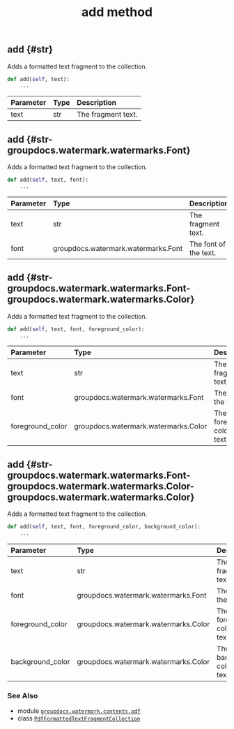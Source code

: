 ﻿---
title: add method
second_title: GroupDocs.Watermark for Python via .NET API References
description: 
type: docs
url: /python-net/groupdocs.watermark.contents.pdf/pdfformattedtextfragmentcollection/add/
is_root: false
weight: 20
---

## add {#str}

Adds a formatted text fragment to the collection.



```python
def add(self, text):
    ...
```


| Parameter | Type | Description |
| :- | :- | :- |
| text | str | The fragment text. |


## add {#str-groupdocs.watermark.watermarks.Font}

Adds a formatted text fragment to the collection.



```python
def add(self, text, font):
    ...
```


| Parameter | Type | Description |
| :- | :- | :- |
| text | str | The fragment text. |
| font | groupdocs.watermark.watermarks.Font | The font of the text. |


## add {#str-groupdocs.watermark.watermarks.Font-groupdocs.watermark.watermarks.Color}

Adds a formatted text fragment to the collection.



```python
def add(self, text, font, foreground_color):
    ...
```


| Parameter | Type | Description |
| :- | :- | :- |
| text | str | The fragment text. |
| font | groupdocs.watermark.watermarks.Font | The font of the text. |
| foreground_color | groupdocs.watermark.watermarks.Color | The foreground color of the text. |


## add {#str-groupdocs.watermark.watermarks.Font-groupdocs.watermark.watermarks.Color-groupdocs.watermark.watermarks.Color}

Adds a formatted text fragment to the collection.



```python
def add(self, text, font, foreground_color, background_color):
    ...
```


| Parameter | Type | Description |
| :- | :- | :- |
| text | str | The fragment text. |
| font | groupdocs.watermark.watermarks.Font | The font of the text. |
| foreground_color | groupdocs.watermark.watermarks.Color | The foreground color of the text. |
| background_color | groupdocs.watermark.watermarks.Color | The background color of the text. |



### See Also
* module [`groupdocs.watermark.contents.pdf`](../../)
* class [`PdfFormattedTextFragmentCollection`](/watermark/python-net/groupdocs.watermark.contents.pdf/pdfformattedtextfragmentcollection)
